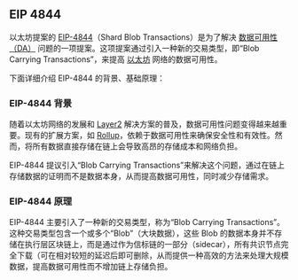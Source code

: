 ## EIP 4844

以太坊提案的 [EIP-4844](https://eips.ethereum.org/EIPS/eip-4844)（Shard Blob Transactions）是为了解决 [数据可用性（DA）](https://learnblockchain.cn/tags/DA?map=EVM) 问题的一项提案。这项提案通过引入一种新的交易类型，即“Blob Carrying Transactions”，来提高 [以太坊](https://learnblockchain.cn/tags/以太坊?map=EVM) 网络的数据可用性。

下面详细介绍 EIP-4844 的背景、基础原理：

### EIP-4844 背景

随着以太坊网络的发展和 [Layer2](https://learnblockchain.cn/tags/Layer2?map=EVM) 解决方案的普及，数据可用性问题变得越来越重要。现有的扩展方案，如 [Rollup](https://learnblockchain.cn/tags/Rollup?map=EVM)，依赖于数据可用性来确保安全性和有效性。然而，将所有数据直接存储在链上会导致高昂的存储成本和网络负担。

EIP-4844 提议引入“Blob Carrying Transactions”来解决这个问题，通过在链上存储数据的证明而不是数据本身，从而提高数据可用性，同时减少存储需求。

### EIP-4844 原理

EIP-4844 主要引入了一种新的交易类型，称为“Blob Carrying Transactions”。这种交易类型包含一个或多个“Blob”（大块数据），这些 Blob 的数据本身并不存储在执行层区块链上，而是通过作为信标链的一部分（sidecar），所有共识节点完全下载（可在相对较短的延迟后即可删除，从而提供一种高效的方法来处理大规模数据，提高数据可用性而不增加链上存储负担。



